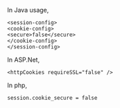 
In Java usage,

    <session-config>
    <cookie-config>
    <secure>false</secure>
    </cookie-config>
    </session-config>

In ASP.Net,

    <httpCookies requireSSL="false" />

In php,

    session.cookie_secure = false

